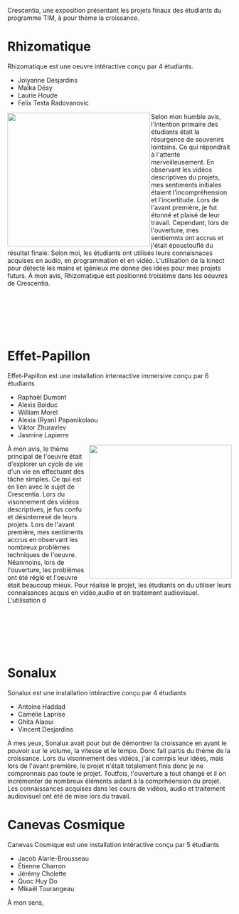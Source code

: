 Crescentia, une exposition présentant les projets finaux des étudiants du programme TIM, à pour thème la croissance.

# Rhizomatique
Rhizomatique est une oeuvre intéractive conçu par 4 étudiants.
- Jolyanne Desjardins
- MaÏka Désy
- Laurie Houde
- Felix Testa Radovanovic

<p align="left"> <img align="left" width="320" height="300" src="media/cartel.JPG">
Selon mon humble avis, l'intention primaire des étudiants était la résurgence de souvenirs lointains. Ce qui répondrait à l'attente merveilleusement. En observant les vidéos descriptives du projets, mes sentiments initiales étaient l'incompréhension et l'incertitude. Lors de l'avant première, je fut étonné et plaisé de leur travail. Cependant, lors de l'ouverture, mes sentiemnts ont accrus et j'était époustouflé du résultat finale. Selon moi, les étudiants ont utilisés leurs connaisnaces acquises en audio, en programmation et en vidéo. L'utilisation de la kinect pour détecté les mains et igénieux me donne des idées pour mes projets futurs. À mon avis, Rhizomatique est positionné troisième dans les oeuvres de Crescentia.


<br><br><br><br><br>

# Effet-Papillon
Effet-Papillon est une installation intereactive immersive conçu par 6 étudiants
- Raphaël Dumont
- Alexis Bolduc
- William Morel
- Alexia (Ryan) Papanikolaou
- Viktor Zhuravlev
- Jasmine Lapierre
  <p align="left"> <img align="right" width="320" height="300" src="media/cartel.JPG">
 À mon avis, le thème principal de l'oeuvre était d'explorer un cycle de vie d'un vie en effectuant des tâche simples. Ce qui est en lien avec le sujet de Crescentia. Lors du visonnement des vidéos descriptives, je fus confu et désinterresé de leurs projets. Lors de l'avant première, mes sentiments accrus en observant les nombreux problèmes techniques de l'oeuvre. Néanmoins, lors de l'ouverture, les problèmes ont été réglé et l'oeuvre était beaucoup mieux. Pour réalisé le projet, les étudiants on du utiliser leurs connaisances acquis en vidéo,audio et en traitement audiovisuel. L'utilisation d



<br><br><br><br><br>
 # Sonalux
 Sonalux est une installation intéractive conçu par 4 étudiants

 - Antoine Haddad
 - Camélie Laprise
 - Ghita Alaoui
 - Vincent Desjardins

À mes yeux, Sonalux avait pour but de démontrer la croissance en ayant le pouvoir sur le volume, la vitesse et le tempo. Donc fait partis du thème de la croissance. Lors du visonnement des vidéos, j'ai comrpis leur idées, mais lors de l'avant première, le projet n'était totalement finis donc je ne compronnais pas toute le projet. Toutfois, l'ouverture a tout changé et il on incrémenter de nombreux éléments aidant à la comprhéension du projet. Les connaissances acquises dans les cours de vidéos, audio et traitement audiovisuel ont été de mise lors du travail.  

# Canevas Cosmique
Canevas Cosmique est une installation intéractive conçu par 5 étudiants
- Jacob Alarie-Brousseau
- Étienne Charron
- Jérémy Cholette
- Quoc Huy Do
- Mikaël Tourangeau

À mon sens, 



   





